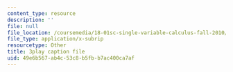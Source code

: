 ```yaml
---
content_type: resource
description: ''
file: null
file_location: /coursemedia/18-01sc-single-variable-calculus-fall-2010/49e6b567ab4c53c8b5fbb7ac400ca7af_sRIDVAcoG5A.vtt
file_type: application/x-subrip
resourcetype: Other
title: 3play caption file
uid: 49e6b567-ab4c-53c8-b5fb-b7ac400ca7af
---
```

